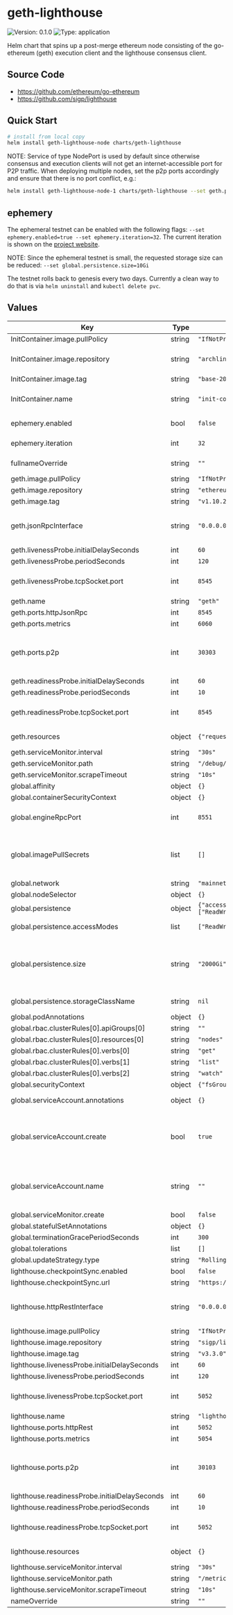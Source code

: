 # geth-lighthouse

![Version: 0.1.0](https://img.shields.io/badge/Version-0.1.0-informational?style=flat-square) ![Type: application](https://img.shields.io/badge/Type-application-informational?style=flat-square)

Helm chart that spins up a post-merge ethereum node consisting of the go-ethereum (geth) execution client and the lighthouse consensus client.

## Source Code

* <https://github.com/ethereum/go-ethereum>
* <https://github.com/sigp/lighthouse>

## Quick Start

```bash
# install from local copy
helm install geth-lighthouse-node charts/geth-lighthouse
```

NOTE: Service of type NodePort is used by default since otherwise consensus and execution clients will not get an internet-accessible port for
P2P traffic. When deploying multiple nodes, set the p2p ports accordingly and ensure that there is no port conflict, e.g.:

```bash
helm install geth-lighthouse-node-1 charts/geth-lighthouse --set geth.ports.p2p=30304 --set lighthouse.ports.p2p=30104
```

## ephemery

The ephemeral testnet can be enabled with the following flags: `--set ephemery.enabled=true --set ephemery.iteration=32`.
The current iteration is shown on the [project website](https://ephemery.pk910.de/).

NOTE: Since the ephemeral testnet is small, the requested storage size can be reduced: `--set global.persistence.size=10Gi`

The testnet rolls back to genesis every two days. Currently a clean way to do that is via `helm uninstall` and `kubectl delete pvc`.

## Values

| Key | Type | Default | Description |
|-----|------|---------|-------------|
| InitContainer.image.pullPolicy | string | `"IfNotPresent"` | Container pull policy |
| InitContainer.image.repository | string | `"archlinux"` | Container image repository. Archlinux contains curl and openssl. |
| InitContainer.image.tag | string | `"base-20221211.0.109768"` | Image tag |
| InitContainer.name | string | `"init-container"` | Init container to set the correct permissions to access data directories.  |
| ephemery.enabled | bool | `false` | Run geth-lighthouse in the [ephemery testnet](https://github.com/pk910/test-testnet-repo) |
| ephemery.iteration | int | `32` | Specify the current ephemery release |
| fullnameOverride | string | `""` | Overrides the chart's computed fullname |
| geth.image.pullPolicy | string | `"IfNotPresent"` | Container pull policy |
| geth.image.repository | string | `"ethereum/client-go"` | Container image repository |
| geth.image.tag | string | `"v1.10.26"` | Image tag |
| geth.jsonRpcInterface | string | `"0.0.0.0"` | Specify the listen address of the JSON-RPC API server for the execution client. |
| geth.livenessProbe.initialDelaySeconds | int | `60` |  |
| geth.livenessProbe.periodSeconds | int | `120` |  |
| geth.livenessProbe.tcpSocket.port | int | `8545` | Liveness probe tcpSocket port, default is the geth JSON-RPC port |
| geth.name | string | `"geth"` | Name of the container |
| geth.ports.httpJsonRpc | int | `8545` | [Execution-API](https://github.com/ethereum/execution-apis) port |
| geth.ports.metrics | int | `6060` |  |
| geth.ports.p2p | int | `30303` | TCP and UDP P2P port: place in range 30000-32767 and verify that no existing nodes use these ports |
| geth.readinessProbe.initialDelaySeconds | int | `60` |  |
| geth.readinessProbe.periodSeconds | int | `10` |  |
| geth.readinessProbe.tcpSocket.port | int | `8545` | Readiness probe tcpSocket port, default is the geth JSON-RPC port |
| geth.resources | object | `{"requests":{"cpu":"4000m","memory":"16Gi"}}` | Resource requests and limits |
| geth.serviceMonitor.interval | string | `"30s"` |  |
| geth.serviceMonitor.path | string | `"/debug/metrics/prometheus"` |  |
| geth.serviceMonitor.scrapeTimeout | string | `"10s"` |  |
| global.affinity | object | `{}` |  |
| global.containerSecurityContext | object | `{}` |  |
| global.engineRpcPort | int | `8551` | Engine API JSON-RPC Port, see also the official [Engine Specification](https://github.com/ethereum/execution-apis/blob/main/src/engine/specification.md) |
| global.imagePullSecrets | list | `[]` | A list of pull secrets is used when credentials are needed to access a container registry with username and password. |
| global.network | string | `"mainnet"` | Ethereum default network |
| global.nodeSelector | object | `{}` |  |
| global.persistence | object | `{"accessModes":["ReadWriteOnce"],"size":"2000Gi","storageClassName":null}` | PVC settings  |
| global.persistence.accessModes | list | `["ReadWriteOnce"]` | Access mode for the volume claim template |
| global.persistence.size | string | `"2000Gi"` | Requested size for volume claim template. When using OpenEBS Local PV Device this ensures that a block device with sufficient storage is selected. |
| global.persistence.storageClassName | string | `nil` | Use a specific storage class. |
| global.podAnnotations | object | `{}` |  |
| global.rbac.clusterRules[0].apiGroups[0] | string | `""` |  |
| global.rbac.clusterRules[0].resources[0] | string | `"nodes"` |  |
| global.rbac.clusterRules[0].verbs[0] | string | `"get"` |  |
| global.rbac.clusterRules[0].verbs[1] | string | `"list"` |  |
| global.rbac.clusterRules[0].verbs[2] | string | `"watch"` |  |
| global.securityContext | object | `{"fsGroup":1001,"runAsGroup":1001,"runAsNonRoot":true,"runAsUser":1001}` | Security Context |
| global.serviceAccount.annotations | object | `{}` | Annotations to add to the service account |
| global.serviceAccount.create | bool | `true` | Enable service account (Note: Service Account will only be automatically created if `global.serviceAccount.name` is not set) |
| global.serviceAccount.name | string | `""` | Name of an already existing service account. Setting this value disables the automatic service account creation |
| global.serviceMonitor.create | bool | `false` |  |
| global.statefulSetAnnotations | object | `{}` |  |
| global.terminationGracePeriodSeconds | int | `300` |  |
| global.tolerations | list | `[]` |  |
| global.updateStrategy.type | string | `"RollingUpdate"` | Update stategy type |
| lighthouse.checkpointSync.enabled | bool | `false` |  |
| lighthouse.checkpointSync.url | string | `"https://beaconstate.info"` |  |
| lighthouse.httpRestInterface | string | `"0.0.0.0"` | Specify the listen address of the lighthouse REST API server for the consensus client. |
| lighthouse.image.pullPolicy | string | `"IfNotPresent"` |  |
| lighthouse.image.repository | string | `"sigp/lighthouse"` | Container image repository |
| lighthouse.image.tag | string | `"v3.3.0"` | Image tag |
| lighthouse.livenessProbe.initialDelaySeconds | int | `60` |  |
| lighthouse.livenessProbe.periodSeconds | int | `120` |  |
| lighthouse.livenessProbe.tcpSocket.port | int | `5052` | Liveness probe tcpSocket port, default is the lighthouse httpRest port. |
| lighthouse.name | string | `"lighthouse"` | Name of the container |
| lighthouse.ports.httpRest | int | `5052` | [Beacon-API](https://ethereum.github.io/beacon-APIs/) port |
| lighthouse.ports.metrics | int | `5054` |  |
| lighthouse.ports.p2p | int | `30103` | TCP and UDP P2P port: place in range 30000-32767 and verify that no existing nodes use these ports |
| lighthouse.readinessProbe.initialDelaySeconds | int | `60` |  |
| lighthouse.readinessProbe.periodSeconds | int | `10` |  |
| lighthouse.readinessProbe.tcpSocket.port | int | `5052` | Readiness probe tcpSocket port, default is the lighthouse httpRest port. |
| lighthouse.resources | object | `{}` | Resource requests and limits |
| lighthouse.serviceMonitor.interval | string | `"30s"` |  |
| lighthouse.serviceMonitor.path | string | `"/metrics"` |  |
| lighthouse.serviceMonitor.scrapeTimeout | string | `"10s"` |  |
| nameOverride | string | `""` | Overrides the chart's name |
